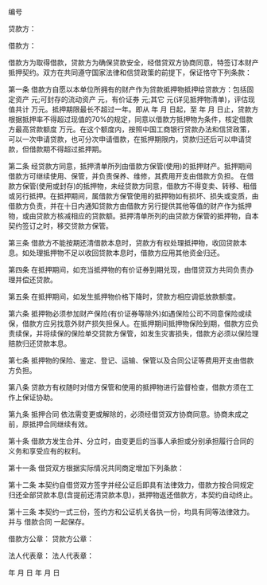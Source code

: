 
 


编号


贷款方：


借款方：


借款方为取得借款，贷款方为确保贷款安全，经借贷双方协商同意，特签订本财产抵押契约。双方在共同遵守国家法律和信贷政策的前提下，保证恪守下列条款：


第一条 借款方自愿以本单位所拥有的财产作为贷款抵押物抵押给贷款方：包括固定资产 元;可封存的流动资产 元，有价证券 元;其它 元(详见抵押物清单)，评估现值共计 万元。抵押期限最长不超过一年。即从 年 月 日起，至 年 月 日止，贷款方根据抵押率不得超过现值的70%的规定，同意以借款方抵押物为条件，核定借款方最高贷款额度 万元。在这个额度内，按照中国工商银行贷款办法和信贷政策，可以一次申请贷款，也可分次申请借款，在抵押期限内，贷款归还后可以申请贷款，但借款期不得超过抵押期。


第二条 经贷款方同意，抵押清单所列由借款方保管(使用)的抵押财产。抵押期间借款方可继续使用、保管，并负责保养、维修，其费用开支由借款方负担。 在借款方保管(使用或封存)的抵押物，未经贷款方同意，借款方不得变卖、转移、租借或另行抵押。在抵押期间，属借款方保管使用的抵押物如有损坏、损失或变质，由借款方负责，并在十日内通知贷款方由借款方另行提供其他等值的财产作为抵押物，或由贷款方核减相应的贷款额。抵押清单所列的由贷款方保管的抵押物，自本契约签订之时，移交贷款方保管。


第三条 借款方不能按期还清借款本息时，贷款方有权处理抵押物，收回贷款本息。如处理抵押物不足以收回贷款本息时，借款方应用其他资金归还。


第四条 在抵押期间，如充当抵押物的有价证券到期兑现，由借贷双方共同负责办理并偿还贷款。


第五条 在抵押期间，如发生抵押物价格下降时，贷款方相应调低放款额度。


第六条 抵押物必须参加财产保险(有价证券等除外)如遇保险公司不同意保险或续保，借款方应另找意外财产损失担保人。在抵押期间抵押物保险到期，借款方应负责续保，并将续保的保险单交贷款方保管，如发生灾害损失，借款方必须以保险理赔款归还贷款本息。


第七条 抵押物的保险、鉴定、登记、运输、保管以及合同公证等费用开支由借款方负担。


第八条 贷款方有权随时对借方保管和使用的抵押物进行监督检查，借款方须在工作上保证协助。


第九条 
抵押合同
依法需变更或解除的，必须经借贷双方协商同意。协商未成之前，原抵押合同继续有效。


第十条 借款方发生合并、分立时，由变更后的当事人承担或分别承担履行合同的义务和享受应有的权利。


第十一条 借贷双方根据实际情况共同商定增加下列条款：


第十二条 本契约自借贷双方签字并经公证后即具有法律效力，借款方按合同规定归还全部贷款本息(含提前还清贷款本息)，抵押物返还借款方，本契约自动终止。


第十三条 本契约一式三份，签约方和公证机关各执一份，均具有同等法律效力。并与
借款合同
一起保存。


借款方公章： 贷款方公章：


法人代表章： 法人代表章：


年 月 日 年 月 日
 


 

 
 
 
 
 
  


  
 

  


  


  
 
 
 
 

